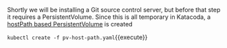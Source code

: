 Shortly we will be installing a Git source control server, but before that step it requires a PersistentVolume. Since this is all temporary in Katacoda, a [hostPath based PersistentVolume](https://kubernetes.io/docs/tasks/configure-pod-container/configure-persistent-volume-storage/#create-a-persistentvolume) is created 

`kubectl create -f pv-host-path.yaml`{{execute}}
